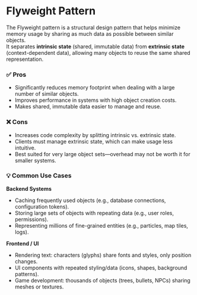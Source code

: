 # Flyweight Pattern

The Flyweight pattern is a structural design pattern that helps minimize memory usage by sharing as much data as possible between similar objects.  
It separates **intrinsic state** (shared, immutable data) from **extrinsic state** (context-dependent data), allowing many objects to reuse the same shared representation.

### ✅ Pros

* Significantly reduces memory footprint when dealing with a large number of similar objects.
* Improves performance in systems with high object creation costs.
* Makes shared, immutable data easier to manage and reuse.

### ❌ Cons

* Increases code complexity by splitting intrinsic vs. extrinsic state.
* Clients must manage extrinsic state, which can make usage less intuitive.
* Best suited for very large object sets—overhead may not be worth it for smaller systems.

### 💡 Common Use Cases

**Backend Systems**
* Caching frequently used objects (e.g., database connections, configuration tokens).
* Storing large sets of objects with repeating data (e.g., user roles, permissions).
* Representing millions of fine-grained entities (e.g., particles, map tiles, logs).

**Frontend / UI**
* Rendering text: characters (glyphs) share fonts and styles, only position changes.
* UI components with repeated styling/data (icons, shapes, background patterns).
* Game development: thousands of objects (trees, bullets, NPCs) sharing meshes or textures.  
